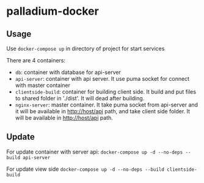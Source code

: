 # palladium-docker

## Usage

Use `docker-compose up` in directory of project for start services

There are 4 containers:
  
* `db`: container with database for api-server
* `api-server`: container with api server.
  It use puma socket for connect with master container
* `clientside-build`: container for building client side.
  It build and put files to shared folder in './dist'.
  It will dead after building.
* `nginx-server`: master container. It take puma socket from api-server
  and it will be available in [http://host/api](http://host/api)
  path, and take client side folder.
  It will be available in [http://host/api](http://host/api) path.

## Update

For update container with server api:
```docker-compose up -d --no-deps --build api-server```

For update view side
```docker-compose up -d --no-deps --build clientside-build```

